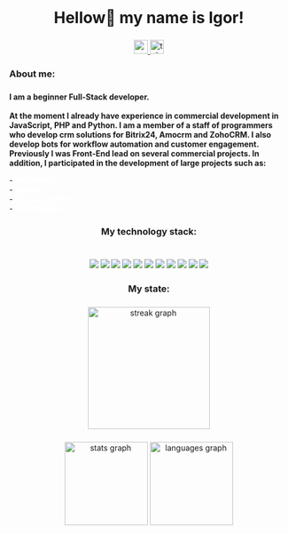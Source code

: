 <br clear="both">

###

<h1 align="center">Hellow👋 my name is Igor!</h1>

###

<div align="center">
  <a href="https://vk.com/lifenevermadesense" target="_blank">
    <img src="https://img.shields.io/static/v1?message=Vk&logo=vk&label=&color=0077FF&logoColor=white&labelColor=&style=for-the-badge" height="25" alt="youtube logo"  />
  </a>
  <a href="https://t.me/JQubiK" target="_blank">
    <img src="https://img.shields.io/static/v1?message=Tg&logo=telegram&label=&color=2CA5E0&logoColor=white&labelColor=&style=for-the-badge" height="25" alt="telegram logo"  />
  </a>
</div>


###

<h3 align="left">About me:</h3>

###

<p style="font-weight: bold">I am a beginner Full-Stack developer.
<br>
<br>
At the moment I already have experience in commercial development in JavaScript, PHP and Python. I am a member of a staff of programmers who develop crm solutions for Bitrix24, Amocrm and ZohoCRM.
I also develop bots for workflow automation and customer engagement. Previously I was Front-End lead on several commercial projects. In addition, I participated in the development of large projects such as:
</p>
- <a href="https://kontinent26.ru" style="color: #fff; text-decoration: none"><b>Континент</b></a>
<br>- <a href="https://azottech.ru" style="color: #fff; text-decoration: none"><b>Азотех</b></a>
<br>- <a href="https://marmamebel.ru/" style="color: #fff; text-decoration: none"><b>Марма мебель</b></a>
<br>- <a href="https://fenixmedica.ru/" style="color: #fff; text-decoration: none"><b>Fenix Medica</b></a>

###

<h3 align="center">My technology stack:
<br>
<br>
<br>
<img src="https://img.shields.io/badge/HTML-white?style=for-the-badge&logo=html5&logoColor=#E34F26"> <img src="https://img.shields.io/badge/CSS-white?style=for-the-badge&logo=css3&logoColor=1572B6"> <img src="https://img.shields.io/badge/sass-white?style=for-the-badge&logo=sass&logoColor=#CC6699"> <img src="https://img.shields.io/badge/java script-white?style=for-the-badge&logo=javascript&logoColor=#F7DF1E"> <img src="https://img.shields.io/badge/bootstrap-white?style=for-the-badge&logo=bootstrap&logoColor=#7952B3"> <img src="https://img.shields.io/badge/php-white?style=for-the-badge&logo=php&logoColor=#777BB4"> <img src="https://img.shields.io/badge/jquery-white?style=for-the-badge&logo=jquery&logoColor=0769AD"> <img src="https://img.shields.io/badge/python-white?style=for-the-badge&logo=python&logoColor=#3776AB"> <img src="https://img.shields.io/badge/git-white?style=for-the-badge&logo=git&logoColor=#F05032"> <img src="https://img.shields.io/badge/telegram app-white?style=for-the-badge&logo=telegram&logoColor=#26A5E4"> <img src="https://img.shields.io/badge/react-white?style=for-the-badge&logo=react&logoColor=#61DAFB"> </h3>

###

<h3 align="center">My state:</h3>

###

<div align="center">
  <img src="https://streak-stats.demolab.com?user=jqubik&locale=en&mode=daily&theme=dracula&hide_border=false&border_radius=5&order=3" height="220" alt="streak graph"  />
</div>

###

<div align="center">
  <img src="https://github-readme-stats.vercel.app/api?username=jqubik&hide_title=false&hide_rank=false&show_icons=true&include_all_commits=true&count_private=true&disable_animations=false&theme=dracula&locale=en&hide_border=false&order=1" height="150" alt="stats graph"  />
  <img src="https://github-readme-stats.vercel.app/api/top-langs?username=jqubik&locale=en&hide_title=false&layout=compact&card_width=320&langs_count=5&theme=dracula&hide_border=false&order=2" height="150" alt="languages graph"  />
</div>

###
